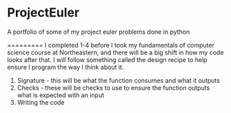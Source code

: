# ProjectEuler
A portfolio of some of my project euler problems done in python


=========
I completed 1-4 before I took my fundamentals of computer science course at Northeastern, and there will be a big shift in how my code looks after that.  I will follow something called the design recipe to help ensure I program the way I think about it.

1. Signature - this will be what the function consumes and what it outputs
2. Checks - these will be checks to use to ensure the function outputs what is expected with an input
3. Writing the code

